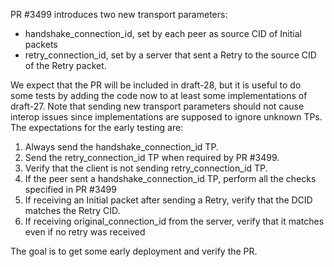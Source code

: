 PR #3499 introduces two new transport parameters:

* handshake_connection_id, set by each peer as source CID of Initial packets
* retry_connection_id, set by a server that sent a Retry to the source CID of the Retry packet.

We expect that the PR will be included in draft-28, but it is useful to do some tests by adding the code now to at least some implementations of draft-27. Note that sending new transport parameters should not cause interop issues since implementations are supposed to ignore unknown TPs. The expectations for the early testing are:

1. Always send the handshake_connection_id TP.
2. Send the retry_connection_id TP when required by PR #3499.
3. Verify that the client is not sending retry_connection_id TP.
4. If the peer sent a handshake_connection_id TP, perform all the checks specified in PR #3499
5. If receiving an Initial packet after sending a Retry, verify that the DCID matches the Retry CID.
6. If receiving original_connection_id from the server, verify that it matches even if no retry was received

The goal is to get some early deployment and verify the PR.